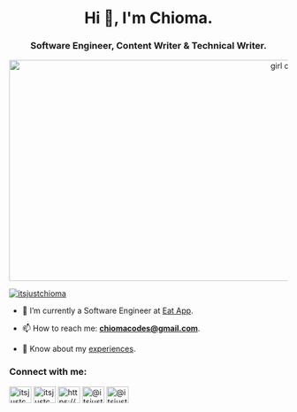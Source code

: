 <h1 align="center">Hi 👋, I'm Chioma.</h1>
<h3 align="center">Software Engineer, Content Writer & Technical Writer.</h3>
<center><img src="https://i.pinimg.com/originals/e1/85/18/e18518c6d24257c6fb02e3c95a862d85.gif" alt="girl coding"  width="1000" height="400"/></center>

<p align="left"> <a href="https://twitter.com/itsjustchioma" target="blank"><img src="https://img.shields.io/twitter/follow/itsjustchioma?logo=twitter&style=for-the-badge" alt="itsjustchioma" /></a> </p>

- 🔭 I’m currently a Software Engineer at [Eat App](https://eatapp.co/).

- 📫 How to reach me: **chiomacodes@gmail.com**.

- 📄 Know about my [experiences](https://plausible-key-3ea.notion.site/Chioma-Uche-Audrey-331e2643b3a04fa89d9b746f540aa86c).

<h3 align="left">Connect with me:</h3>
<p align="left">
<a href="https://dev.to/itsjustchioma" target="blank"><img align="center" src="https://raw.githubusercontent.com/rahuldkjain/github-profile-readme-generator/master/src/images/icons/Social/devto.svg" alt="itsjustchioma" height="30" width="40" /></a>
<a href="https://twitter.com/itsjustchioma" target="blank"><img align="center" src="https://raw.githubusercontent.com/rahuldkjain/github-profile-readme-generator/master/src/images/icons/Social/twitter.svg" alt="itsjustchioma" height="30" width="40" /></a>
<a href="https://linkedin.com/in/https://www.linkedin.com/in/chioma-uche-nwosu-a03102234/" target="blank"><img align="center" src="https://raw.githubusercontent.com/rahuldkjain/github-profile-readme-generator/master/src/images/icons/Social/linked-in-alt.svg" alt="https://www.linkedin.com/in/chioma-uche-nwosu-a03102234/" height="30" width="40" /></a>
<a href="https://hashnode.com/@itsjustchioma" target="blank"><img align="center" src="https://raw.githubusercontent.com/rahuldkjain/github-profile-readme-generator/master/src/images/icons/Social/hashnode.svg" alt="@itsjustchioma" height="30" width="40" /></a>
<a href="https://medium.com/@itsjustchioma" target="blank"><img align="center" src="https://raw.githubusercontent.com/rahuldkjain/github-profile-readme-generator/master/src/images/icons/Social/medium.svg" alt="@itsjustchioma" height="30" width="40" /></a>
</p>
